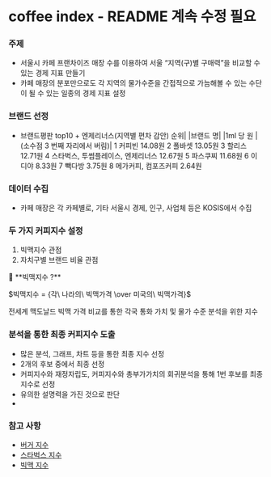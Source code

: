 # coffee index - README 계속 수정 필요
### 주제
- 서울시 카페 프랜차이즈 매장 수를 이용하여 서울 “지역(구)별 구매력”을 비교할 수 있는 경제 지표 만들기
- 카페 매장의 분포만으로도 각 지역의 물가수준을 간접적으로 가늠해볼 수 있는 수단이 될 수 있는 일종의 경제 지표 설정


### 브랜드 선정
- 브랜드평판 top10 + 엔제리너스(지역별 편차 감안)
순위|	|브랜드 명|	|1ml 당 원 
|(소수점 3 번째 자리에서 버림)|
1	커피빈	14.08원
2	폴바셋	13.05원
3	할리스	12.71원
4	스타벅스, 투썸플레이스, 
엔제리너스	12.67원
5	파스쿠찌	11.68원
6	이디야	8.33원
7	빽다방	3.75원
8	메가커피, 컴포즈커피	2.64원
### 데이터 수집
- 카페 매장은 각 카페별로, 기타 서울시 경제, 인구, 사업체 등은 KOSIS에서 수집

### 두 가지 커피지수 설정
1. 빅맥지수 관점
2. 자치구별 브랜드 비율 관점
<aside>
🍔 **빅맥지수 ?**

$빅맥지수 = {각\ 나라의\ 빅맥가격 \over 미국의\ 빅맥가격}$

전세계 맥도날드 빅맥 가격 비교를 통한 각국 통화 가치 및 물가 수준 분석을 위한 지수

</aside>

### 분석을 통한 최종 커피지수 도출
- 많은 분석, 그래프, 차트 등을 통한 최종 지수 선정
- 2개의 후보 중에서 최종 선정
- 커피지수와 재정자립도, 커피지수와 총부가가치의 회귀분석을 통해 1번 후보를 최종 지수로 선정
- 유의한 설명력을 가진 것으로 판단
- 
### 참고 사항
- [버거 지수](http://openlook.org/wp/does-lotteria-locate-different/)
- [스타벅스 지수](https://www.finder.com/starbucks-index)
- [빅맥 지수](https://ko.wikipedia.org/wiki/%EB%B9%85%EB%A7%A5_%EC%A7%80%EC%88%98)
